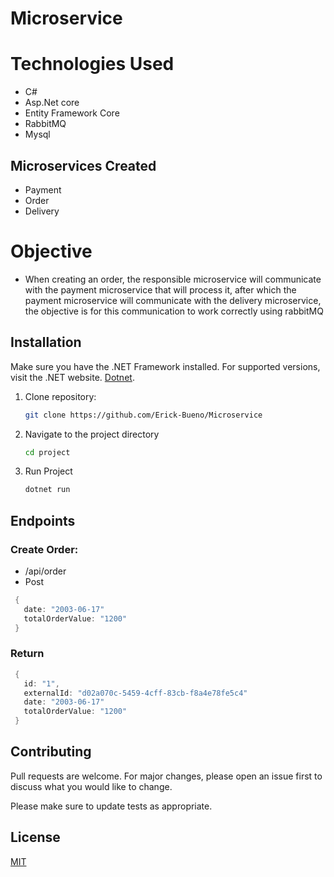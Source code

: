 # Microservice

# Technologies Used
* C#
* Asp.Net core
* Entity Framework Core
* RabbitMQ
* Mysql

## Microservices Created
* Payment
* Order
* Delivery

# Objective

* When creating an order, the responsible microservice will communicate with the payment microservice that will process it, after which the payment microservice will communicate with the delivery microservice, the objective is for this communication to work correctly using rabbitMQ

## Installation

Make sure you have the .NET Framework installed. For supported versions, visit the .NET website. [Dotnet](https://dotnet.microsoft.com/download).

1. Clone repository:

   ```bash
   git clone https://github.com/Erick-Bueno/Microservice 
    ```
2. Navigate to the project directory
 
   ```bash
   cd project
3. Run Project
   ```bash
   dotnet run
## Endpoints
### Create Order:
* /api/order
* Post
```c#
 {
   date: "2003-06-17"
   totalOrderValue: "1200"
 }
```
### Return
```c#
 {
   id: "1",
   externalId: "d02a070c-5459-4cff-83cb-f8a4e78fe5c4"
   date: "2003-06-17"
   totalOrderValue: "1200"
 }
```

## Contributing

Pull requests are welcome. For major changes, please open an issue first
to discuss what you would like to change.

Please make sure to update tests as appropriate.

## License

[MIT](https://choosealicense.com/licenses/mit/)

